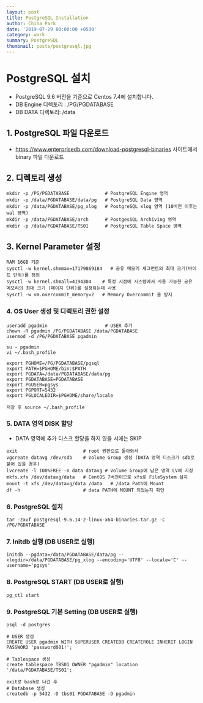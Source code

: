 ```yaml
---
layout: post
title: PostgreSQL Installation
author: Chiha Park
date: '2019-07-29 00:00:00 +0530'
category: work
summary: PostgreSQL
thumbnail: posts/postgresql.jpg
---
```




# PostgreSQL 설치

- PostgreSQL 9.6 버전을 기준으로 Centos 7.4에 설치합니다.
- DB Engine 디렉토리 : /PG/PGDATABASE
- DB DATA 디렉토리: /data



## 1. PostgreSQL 파일 다운로드

- https://www.enterprisedb.com/download-postgresql-binaries 사이트에서 binary 파일 다운로드



## 2. 디렉토리 생성

```
mkdir -p /PG/PGDATABASE				# PostgreSQL Engine 영역
mkdir -p /data/PGDATABASE/data/pg  	# PostgreSQL Data 영역
mkdir -p /data/PGDATABASE/pg_xlog   # PostgreSQL xlog 영역 (10버전 이후는 wal 영역)
mkdir -p /data/PGDATABASE/arch      # PostgesSQL Archiving 영역
mkdir -p /data/PGDATABASE/TS01      # PostgreSQL Table Space 영역
```



## 3. Kernel Parameter 설정

```
RAM 16GB 기준
sysctl -w kernel.shmmax=17179869184   # 공유 메모리 세그먼트의 최대 크기(바이트 단위)를 정의
sysctl -w kernel.shmall=4194304    # 특정 시점에 시스템에서 사용 가능한 공유 메모리의 최대 크기 (페이지 단위)를 설정하는데 사용
sysctl -w vm.overcommit_memory=2   # Memory Overcommit 을 방지
```



### 4. OS User 생성 및 디렉토리 권한 설정

```
useradd pgadmin						# USER 추가
chown -R pgadmin /PG/PGDATABASE /data/PGDATABASE	
usermod -d /PG/PGDATABASE pgadmin

su - pgadmin
vi ~/.bash_profile

export PGHOME=/PG/PGDATABASE/pgsql
export PATH=$PGHOME/bin:$PATH
export PGDATA=/data/PGDATABASE/data/pg
export PGDATABASE=PGDATABASE
export PGUSER=pgsys
export PGPORT=5432
export PGLOCALEDIR=$PGHOME/share/locale

저장 후 source ~/.bash_profile
```



### 5. DATA 영역 DISK 할당

- DATA 영역에 추가 디스크 할당을 하지 않을 시에는 SKIP

```
exit						# root 권한으로 돌아와서
vgcreate datavg /dev/sdb	# Volume Group 생성 (DATA 영역 디스크가 sdb로 붙어 있을 경우)
lvcreate -l 100%FREE -n data datavg	# Volume Group에 남은 영역 LV에 지정
mkfs.xfs /dev/datavg/data	# CentOS 7버전이므로 xfs로 FileSystem 설치
mount -t xfs /dev/datavg/data /data   # /data Path에 Mount
df -h						# data PATH에 MOUNT 되었는지 확인
```



### 6. PostgreSQL 설치

```
tar -zxvf postgresql-9.6.14-2-linux-x64-binaries.tar.gz -C /PG/PGDATABASE
```



### 7. Initdb 실행 (DB USER로 실행)

```
initdb --pgdata=/data/PGDATABASE/data/pg --xlogdir=/data/PGDATABASE/pg_xlog --encoding='UTF8' --locale='C' --username='pgsys'
```



### 8. PostgreSQL START (DB USER로 실행)

```
pg_ctl start
```



### 9. PostgreSQL 기본 Setting  (DB USER로 실행)

```
psql -d postgres

# USER 생성
CREATE USER pgadmin WITH SUPERUSER CREATEDB CREATEROLE INHERIT LOGIN PASSWORD 'password001!';

# Tablespace 생성
create tablespace TBS01 OWNER "pgadmin" location '/data/PGDATABASE/TS01';

exit로 bash로 나간 후
# Database 생성
createdb -p 5432 -D tbs01 PGDATABASE -O pgadmin
```


